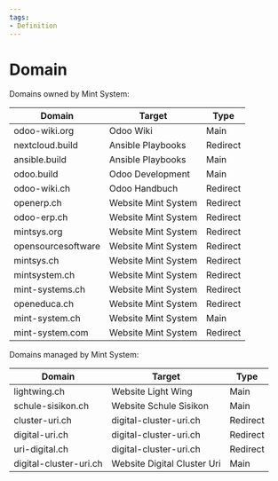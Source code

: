 ```yaml
---
tags:
- Definition
---
```

# Domain

Domains owned by Mint System:

| Domain             | Target              | Type     |
| ------------------ | ------------------- | -------- |
| odoo-wiki.org      | Odoo Wiki           | Main     |
| nextcloud.build    | Ansible Playbooks   | Redirect |
| ansible.build      | Ansible Playbooks   | Main     |
| odoo.build         | Odoo Development    | Main     |
| odoo-wiki.ch       | Odoo Handbuch       | Redirect |
| openerp.ch         | Website Mint System | Redirect |
| odoo-erp.ch        | Website Mint System | Redirect |
| mintsys.org        | Website Mint System | Redirect |
| opensourcesoftware | Website Mint System | Redirect |
| mintsys.ch         | Website Mint System | Redirect |
| mintsystem.ch      | Website Mint System | Redirect |
| mint-systems.ch    | Website Mint System | Redirect |
| openeduca.ch       | Website Mint System | Redirect |
| mint-system.ch     | Website Mint System | Main     |
| mint-system.com    | Website Mint System | Redirect |

Domains managed by Mint System:

| Domain                 | Target                      | Type     |
| ---------------------- | --------------------------- | -------- |
| lightwing.ch           | Website Light Wing          | Main     |
| schule-sisikon.ch      | Website Schule Sisikon      | Main     |
| cluster-uri.ch         | digital-cluster-uri.ch      | Redirect |
| digital-uri.ch         | digital-cluster-uri.ch      | Redirect |
| uri-digital.ch         | digital-cluster-uri.ch      | Redirect |
| digital-cluster-uri.ch | Website Digital Cluster Uri | Main     |
